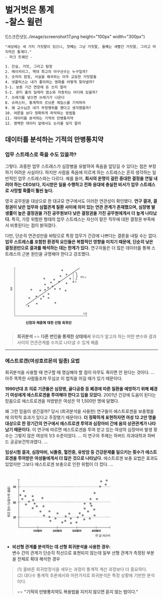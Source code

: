 # 벌거벗은 통계<br>-찰스 윌런

![스크린샷](../image/screenshot17.png height="100px" width="300px")

```
"세상에는 세 가지 거짓말이 있으니, 첫째는 그냥 거짓말, 둘째는 새빨간 거짓말, 그리고 마지막은 통계다."
- 마크 트웨인 -
```

```
1. 진실, 거짓, 그리고 탐정
2. 메이저리그, 역대 최고의 야구선수는 누구일까?
3. 숫자의 함정, 사실을 왜곡하는 아주 교묘한 거짓말들
4. 넷플릭스는 내가 좋아하는 영화를 어떻게 찾아낼까?
5-1. 보증 기간 연장에 돈 쓰지 말라
5-2. 몬티 홀의 딜레마 염소와 자동차는 어디에 있을까?
7. 쓰레기를 넣으면 쓰레기가 나온다
8. 슈퍼스타, 통계학의 르브론 제임스를 기억하라
9. 왜 교수님은 내가 부정행위를 했다고 생각했을까?
10. 여론을 보다 정확하게 파악하는 방법들
11. 데이터를 분석하는 기적의 만병통치약
12. 명백한 데이터 앞에서도 논리를 잊지 말라
```

## 데이터를 분석하는 기적의 만병통치약

### 업무 스트레스로 죽을 수도 있을까?

그렇다. 과중한 업무 스트레스가 심장병을 유발하여 죽음을 앞당길 수 있다는 점은 부정하기 어려운 사실이다. 하지만 사람을 죽음에 이르게 하는 스트레스는 흔히 생각하는 일반적인 업무 스트레스와는 다르다. 예를 들어, **회사의 운명이 걸린 중대한 결정을 연일 내려야 하는 CEO보다, 지시받은 일을 수행하고 전화 응대에 충실한 비서가 업무 스트레스로 사망할 확률이 훨씬 높다.**

영국 공무원을 대상으로 한 대규모 연구에서도 이러한 연관성이 확인됐다. **연구 결과, 결정권이 낮은 업무와 심혈관계 질환 사이에 의미 있는 연관 관계가 존재했으며, 심장병 발생률이 높은 결정권을 가진 공무원보다 낮은 결정권을 가진 공무원에게서 더 높게 나타났다.** 특히, 가장 위험한 형태의 업무 스트레스는 자신이 맡은 직무에 대한 결정권 부족에서 비롯된다는 점이 밝혀졌다.

다만, 단순히 연관성만을 바탕으로 특정 업무가 건강에 나쁘다는 결론을 내릴 수는 없다. **업무 스트레스를 포함한 환경적 요인들은 복합적인 영향을 미치기 때문에, 단순히 낮은 결정권만으로 결과를 해석하는 데는 한계가 있다.** 연구자들은 더 많은 데이터를 통해 스트레스의 근본 원인을 규명해야 한다고 강조했다.

![스크린샷](../image/screenshot18.png)

> **회귀분석** => **다른 변인을 통제한 상태에서** 우리가 알고자 하는 어떤 변수와 결과 사이의 연관관계를 수치로 나타낼 수 있게 해줌

---

### 에스트로겐(여성호르몬의 일종) 요법

회귀분석을 사용할 때 연구할 때 명심해야 할 점이 아무도 죽이면 안 된다는 것이다. ... 아주 똑똑한 사람들조차 무심코 이 법칙을 어길 때가 있기 때문이다.

**1990년대 초 의료 기관들은 심장병, 골다공증 등 폐경에 따른 질환을 예방하기 위해 폐경기 여성에게 에스트로겐을 투여해야 한다고 입을 모았다.** 2001년 건강에 도움이 된다는 믿음으로 에스트로겐을 처방받은 여성은 약 1,500만 명에 달했다.

왜 그런 믿음이 생긴걸까? 당시 (회귀분석을 사용한) 연구들이 에스트로겐을 보충했을 때 의학적 효과가 있다고 주장했기 때문이다. **더 정확하게 표현하자면 여성 12.2만 명을 대상으로 한 장기간의 연구에서 에스트로겐 투약과 심장마비 간에 음의 상관관계가 나타났기 때문이다.** 이 연구에 따르면 에스트로겐을 투여 받고 있는 여성의 심장마비 발생 횟수는 그렇지 않은 여성의 1/3 수준이었다. ... 이 연구의 주체는 하버드 의과대학과 하버드 공공보건학과였다. ...

**임상시험 결과, 심장마비, 뇌졸중, 혈전증, 유방암 등 건강문제를 일으키는 횟수가 에스트로겐을 투여받은 여성들에게서 더 많은 것으로 나타났다.** 에스트로겐 보충 요법은 효과도 있었지만 그보다 에스트로겐 보충으로 인한 위험이 더 컸다. ...

![스크린샷](../image/screenshot19.png)

- **비선형 관계를 분석하는 데 선형 회귀분석을 사용한 경우:**<br> 변수 간의 관계가 단순히 직선으로 표현되지 않는데 일부 선형 관계가 측정된 부분을 전체로 확대 해석한 경우

> (1) 올바른 회귀방정식을 세우는 과정이 통계적 계산 과정보다 더 중요하다.<br>
(2) 대다수 통계적 추론에서와 마찬가지로 회귀분석은 특정 상황에 기반한 분석이다.
>
> => **"기적의 만병통치약도 복용법을 지키지 않으면 듣지 않는 법이다."**

## 